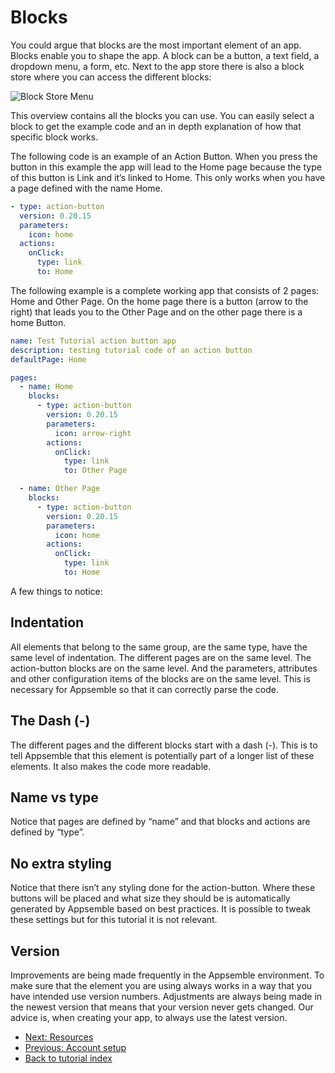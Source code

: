 # Blocks

You could argue that blocks are the most important element of an app. Blocks enable you to shape the
app. A block can be a button, a text field, a dropdown menu, a form, etc. Next to the app store
there is also a block store where you can access the different blocks:

![Block Store Menu](../../config/assets/tutorial-assets/block-store-menu.png 'Block Store Menu')

This overview contains all the blocks you can use. You can easily select a block to get the example
code and an in depth explanation of how that specific block works.

The following code is an example of an Action Button. When you press the button in this example the
app will lead to the Home page because the type of this button is Link and it’s linked to Home. This
only works when you have a page defined with the name Home.

```yaml
- type: action-button
  version: 0.20.15
  parameters:
    icon: home
  actions:
    onClick:
      type: link
      to: Home
```

The following example is a complete working app that consists of 2 pages: Home and Other Page. On
the home page there is a button (arrow to the right) that leads you to the Other Page and on the
other page there is a home Button.

```yaml
name: Test Tutorial action button app
description: testing tutorial code of an action button
defaultPage: Home

pages:
  - name: Home
    blocks:
      - type: action-button
        version: 0.20.15
        parameters:
          icon: arrow-right
        actions:
          onClick:
            type: link
            to: Other Page

  - name: Other Page
    blocks:
      - type: action-button
        version: 0.20.15
        parameters:
          icon: home
        actions:
          onClick:
            type: link
            to: Home
```

A few things to notice:

## **Indentation**

All elements that belong to the same group, are the same type, have the same level of indentation.
The different pages are on the same level. The action-button blocks are on the same level. And the
parameters, attributes and other configuration items of the blocks are on the same level. This is
necessary for Appsemble so that it can correctly parse the code.

## **The Dash (-)**

The different pages and the different blocks start with a dash (-). This is to tell Appsemble that
this element is potentially part of a longer list of these elements. It also makes the code more
readable.

## **Name vs type**

Notice that pages are defined by “name” and that blocks and actions are defined by “type”.

## **No extra styling**

Notice that there isn’t any styling done for the action-button. Where these buttons will be placed
and what size they should be is automatically generated by Appsemble based on best practices. It is
possible to tweak these settings but for this tutorial it is not relevant.

## **Version**

Improvements are being made frequently in the Appsemble environment. To make sure that the element
you are using always works in a way that you have intended use version numbers. Adjustments are
always being made in the newest version that means that your version never gets changed. Our advice
is, when creating your app, to always use the latest version.

- [Next: Resources](03-resources.md)
- [Previous: Account setup](01-account-setup.md)
- [Back to tutorial index](index.md)

